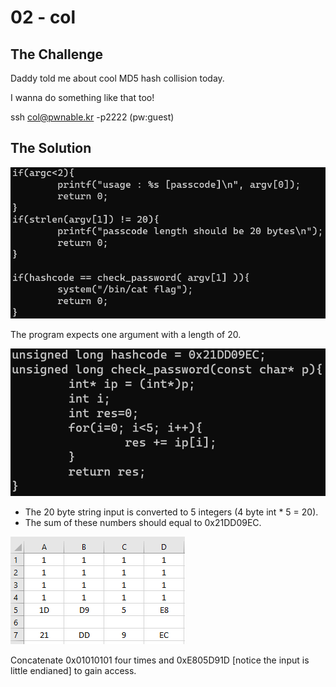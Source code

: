 # 02 - col

## The Challenge

Daddy told me about cool MD5 hash collision today.

I wanna do something like that too!

ssh col@pwnable.kr -p2222 \(pw:guest\)

## The Solution

![](../.gitbook/assets/image%20%282%29.png)

The program expects one argument with a length of 20.

![](../.gitbook/assets/image%20%283%29.png)

* The 20 byte string input is converted to 5 integers \(4 byte int \* 5 = 20\).
* The sum of these numbers should equal to 0x21DD09EC.

![](../.gitbook/assets/image%20%284%29.png)

Concatenate 0x01010101 four times and 0xE805D91D \[notice the input is little endianed\] to gain access.

